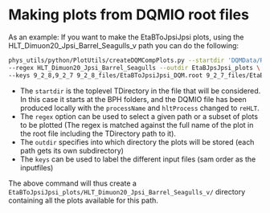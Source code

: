 # Making plots from DQMIO root files

As an example: If you want to make the EtaBToJpsiJpsi plots, using the HLT_Dimuon20_Jpsi_Barrel_Seagulls_v path you can do the following:

```bash
phys_utils/python/PlotUtils/createDQMCompPlots.py --startdir 'DQMData/Run 1/HLT/Run summary/BPH/reHLT' \
--regex HLT_Dimuon20_Jpsi_Barrel_Seagulls --outdir EtaBJpsJpsi_plots \
--keys 9_2_8,9_2_7 9_2_8_files/EtaBToJpsiJpsi_DQM.root 9_2_7_files/EtaBToJpsiJpsi_DQM.root
```

- The `startdir` is the toplevel TDirectory in the file that will be considered. In this case it starts at the BPH folders, and the DQMIO file has been produced locally with the `processName` and `hltProcess` changed to `reHLT`.
- The `regex` option can be used to select a given path or a subset of plots to be plotted (The regex is matched against the full name of the plot in the root file including the TDirectory path to it).
- The `outdir` specifies into which directory the plots will be stored (each path gets its own subdirectory)
- The `keys` can be used to label the different input files (sam order as the inputfiles)

The above command will thus create a `EtaBToJpsiJpsi_plots/HLT_Dimuon20_Jpsi_Barrel_Seagulls_v/` directory containing all the plots available for this path.
